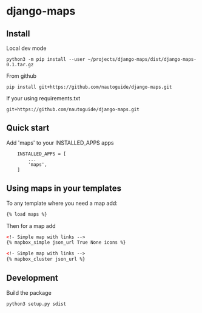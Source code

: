 # django-maps

## Install

Local dev mode

```
python3 -m pip install --user ~/projects/django-maps/dist/django-maps-0.1.tar.gz
```

From github
```
pip install git+https://github.com/nautoguide/django-maps.git
```

If your using requirements.txt

```
git+https://github.com/nautoguide/django-maps.git
```

## Quick start


Add 'maps' to your INSTALLED_APPS apps

```
    INSTALLED_APPS = [
        ...
        'maps',
    ]
```

## Using maps in your templates

To any template where you need a map add:

```html
{% load maps %}
```

Then for a map add

```html
<!- Simple map with links -->
{% mapbox_simple json_url True None icons %}

<!- Simple map with links -->
{% mapbox_cluster json_url %}
```

## Development

Build the package

```
python3 setup.py sdist
```